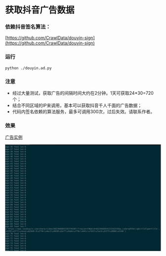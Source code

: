 # 获取抖音广告数据

### 依赖抖音签名算法：
[https://github.com/CrawlData/douyin-sign](https://github.com/CrawlData/douyin-sign)

### 运行
```
python ./douyin.ad.py
```

### 注意

+ 经过大量测试，获取广告的间隔时间大约在2分钟。1天可获取24*30=720个；
+ 结合不同区域的IP来调用，基本可以获取抖音千人千面的广告数据； 
+ 代码内签名依赖的算法服务，最多可调用300次，过后失效。请联系作者。

### 效果
[广告实例](https://www.iesdouyin.com/share/video/6616234046789782797/?region=CN&mid=6616234052879911694&u_code=g935miig&titleType=title)

![抖音广告数据](./preview.png)
